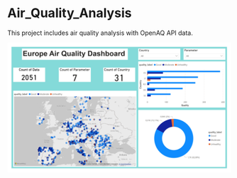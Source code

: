 # Air_Quality_Analysis
This project includes air quality analysis with OpenAQ API data.

![Dashboard İmage!](Dashboard.jpg)
